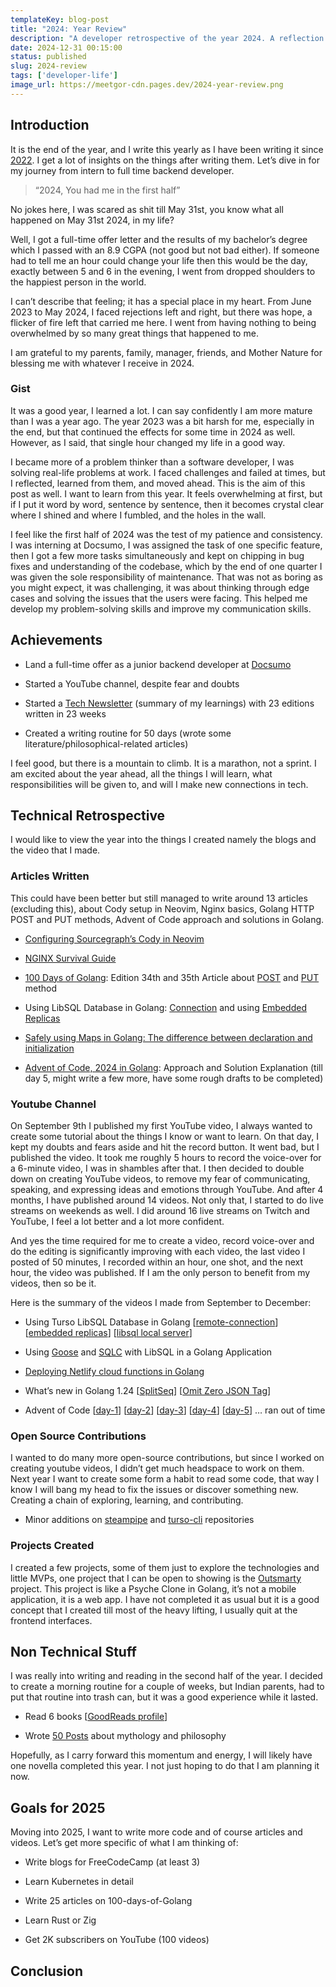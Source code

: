 ```yaml
---
templateKey: blog-post
title: "2024: Year Review"
description: "A developer retrospective of the year 2024. A reflection of the goals which I worked towards in tech as a developer."
date: 2024-12-31 00:15:00
status: published
slug: 2024-review
tags: ['developer-life']
image_url: https://meetgor-cdn.pages.dev/2024-year-review.png
---
```


## Introduction

It is the end of the year, and I write this yearly as I have been writing it since [2022](https://www.meetgor.com/tag/developer-life/). I get a lot of insights on the things after writing them. Let’s dive in for my journey from intern to full time backend developer.

> “2024, You had me in the first half”

No jokes here, I was scared as shit till May 31st, you know what all happened on May 31st 2024, in my life?

Well, I got a full-time offer letter and the results of my bachelor’s degree which I passed with an 8.9 CGPA (not good but not bad either). If someone had to tell me an hour could change your life then this would be the day, exactly between 5 and 6 in the evening, I went from dropped shoulders to the happiest person in the world.

I can’t describe that feeling; it has a special place in my heart. From June 2023 to May 2024, I faced rejections left and right, but there was hope, a flicker of fire left that carried me here. I went from having nothing to being overwhelmed by so many great things that happened to me.

I am grateful to my parents, family, manager, friends, and Mother Nature for blessing me with whatever I receive in 2024.

### Gist

It was a good year, I learned a lot. I can say confidently I am more mature than I was a year ago. The year 2023 was a bit harsh for me, especially in the end, but that continued the effects for some time in 2024 as well. However, as I said, that single hour changed my life in a good way.

I became more of a problem thinker than a software developer, I was solving real-life problems at work. I faced challenges and failed at times, but I reflected, learned from them, and moved ahead. This is the aim of this post as well. I want to learn from this year. It feels overwhelming at first, but if I put it word by word, sentence by sentence, then it becomes crystal clear where I shined and where I fumbled, and the holes in the wall.

I feel like the first half of 2024 was the test of my patience and consistency. I was interning at Docsumo, I was assigned the task of one specific feature, then I got a few more tasks simultaneously and kept on chipping in bug fixes and understanding of the codebase, which by the end of one quarter I was given the sole responsibility of maintenance. That was not as boring as you might expect, it was challenging, it was about thinking through edge cases and solving the issues that the users were facing. This helped me develop my problem-solving skills and improve my communication skills.

## Achievements

* Land a full-time offer as a junior backend developer at [Docsumo](https://www.docsumo.com/)
    
* Started a YouTube channel, despite fear and doubts
    
* Started a [Tech Newsletter](https://techstructively.substack.com/) (summary of my learnings) with 23 editions written in 23 weeks
    
* Created a writing routine for 50 days (wrote some literature/philosophical-related articles)
    

I feel good, but there is a mountain to climb. It is a marathon, not a sprint. I am excited about the year ahead, all the things I will learn, what responsibilities will be given to, and will I make new connections in tech.

## Technical Retrospective

I would like to view the year into the things I created namely the blogs and the video that I made.

### Articles Written

This could have been better but still managed to write around 13 articles (excluding this), about Cody setup in Neovim, Nginx basics, Golang HTTP POST and PUT methods, Advent of Code approach and solutions in Golang.

* [Configuring Sourcegraph’s Cody in Neovim](https://www.meetgor.com/neovim-sourcegraph-cody/)
    
* [NGINX Survival Guide](https://www.meetgor.com/series/nginx-survival-guide/)
    
* [100 Days of Golang](https://www.meetgor.com/series/100-days-of-golang/): Edition 34th and 35th Article about [POST](https://www.meetgor.com/golang-web-post-method/) and [PUT](https://www.meetgor.com/golang-web-put-method/) method
    
* Using LibSQL Database in Golang: [Connection](https://www.meetgor.com/turso-libsql-db-golang/) and using [Embedded Replicas](https://www.meetgor.com/turso-libsql-embedded-replicas-golang/)
    
* [Safely using Maps in Golang: The difference between declaration and initialization](https://www.meetgor.com/golang-safely-using-maps/)
    
* [Advent of Code, 2024 in Golang](https://www.meetgor.com/series/advent-of-code-2024/): Approach and Solution Explanation (till day 5, might write a few more, have some rough drafts to be completed)
    

### Youtube Channel

On September 9th I published my first YouTube video, I always wanted to create some tutorial about the things I know or want to learn. On that day, I kept my doubts and fears aside and hit the record button. It went bad, but I published the video. It took me roughly 5 hours to record the voice-over for a 6-minute video, I was in shambles after that. I then decided to double down on creating YouTube videos, to remove my fear of communicating, speaking, and expressing ideas and emotions through YouTube. And after 4 months, I have published around 14 videos. Not only that, I started to do live streams on weekends as well. I did around 16 live streams on Twitch and YouTube, I feel a lot better and a lot more confident.

And yes the time required for me to create a video, record voice-over and do the editing is significantly improving with each video, the last video I posted of 50 minutes, I recorded within an hour, one shot, and the next hour, the video was published. If I am the only person to benefit from my videos, then so be it.

Here is the summary of the videos I made from September to December:

* Using Turso LibSQL Database in Golang \[[remote-connection](https://youtu.be/vBrvX0X0phw?si=eEDV_qa9uXqI_vyK)\] \[[embedded replicas](https://youtu.be/BitxB40rdVw?si=E3KK1hoGf1hY0klq)\] \[[libsql local server](https://youtu.be/rIXePHhdUSI?si=IYk9A4zpBvr9pILf)\]
    
* Using [Goose](https://youtu.be/9kMeb7d2id8?si=FHyFKcXme8WyFij_) and [SQLC](https://youtu.be/mv1vCqUy_5o?si=dG25tC1U_zsoAhPd) with LibSQL in a Golang Application
    
* [Deploying Netlify cloud functions in Golang](https://youtu.be/BY2Z2Em7OdA?si=u2zjCWoOOI4wRivC)
    
* What’s new in Golang 1.24 \[[SplitSeq](https://youtu.be/hee9KUhvQsY?si=FqhGRXbhKOgPrVLj)\] \[[Omit Zero JSON Tag](https://youtu.be/RFUz4_axOZg?si=88iUnjGBKCx_fFiv)\]
    
* Advent of Code \[[day-1](https://youtu.be/4U97gLyz0Ss?si=vxfmbQxaaUf1GRmk)\] \[[day-2](https://youtu.be/jGrPkldp4rY?si=Brdb1ulBYwUfXr7F)\] \[[day-3](https://youtu.be/nhueQbOKdTs?si=MjHPXbKoCml5x-Ut)\] \[[day-4](https://youtu.be/029R_DKLqko?si=Iv5rVD_meKlXbMJs)\] \[[day-5](https://youtu.be/7pl7WRmfepQ?si=QdGigfhn04rSUEp4)\] … ran out of time
    

### Open Source Contributions

I wanted to do many more open-source contributions, but since I worked on creating youtube videos, I didn’t get much headspace to work on them. Next year I want to create some form a habit to read some code, that way I know I will bang my head to fix the issues or discover something new. Creating a chain of exploring, learning, and contributing.

* Minor additions on [steampipe](https://github.com/turbot/steampipe/pull/4315) and [turso-cli](https://github.com/tursodatabase/turso-cli/pull/815) repositories
    

### Projects Created

I created a few projects, some of them just to explore the technologies and little MVPs, one project that I can be open to showing is the [Outsmarty](https://github.com/Mr-Destructive/outsmarty) project. This project is like a Psyche Clone in Golang, it’s not a mobile application, it is a web app. I have not completed it as usual but it is a good concept that I created till most of the heavy lifting, I usually quit at the frontend interfaces.

## Non Technical Stuff

I was really into writing and reading in the second half of the year. I decided to create a morning routine for a couple of weeks, but Indian parents, had to put that routine into trash can, but it was a good experience while it lasted.

* Read 6 books \[[GoodReads profile](https://www.goodreads.com/user/show/82596574-meet)\]
    
* Wrote [50 Posts](https://mythstomeaning.substack.com/) about mythology and philosophy
    

Hopefully, as I carry forward this momentum and energy, I will likely have one novella completed this year. I not just hoping to do that I am planning it now.

## Goals for 2025

Moving into 2025, I want to write more code and of course articles and videos. Let’s get more specific of what I am thinking of:

* Write blogs for FreeCodeCamp (at least 3)
    
* Learn Kubernetes in detail
    
* Write 25 articles on 100-days-of-Golang
    
* Learn Rust or Zig
    
* Get 2K subscribers on YouTube (100 videos)
    

## Conclusion
